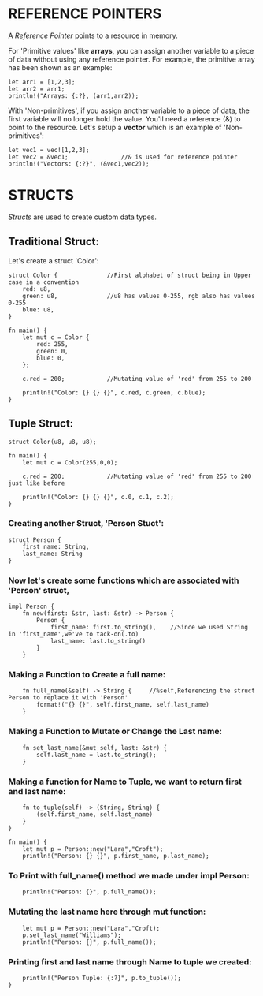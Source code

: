 # REFERENCE POINTERS

A *Reference Pointer* points to a resource in memory.

For 'Primitive values' like **arrays**, you can assign another variable to a piece of data without using any reference pointer. For example, the primitive array has been shown as an example:

    let arr1 = [1,2,3];
    let arr2 = arr1;
    println!("Arrays: {:?}, (arr1,arr2));

With 'Non-primitives', if you assign another variable to a piece of data, the first variable will no longer hold the value. You'll need a reference (&) to point to the resource.
Let's setup a **vector** which is an example of 'Non-primitives':

    let vec1 = vec![1,2,3];
    let vec2 = &vec1;               //& is used for reference pointer
    println!("Vectors: {:?}", (&vec1,vec2));


# STRUCTS

*Structs* are used to create custom data types.

## Traditional Struct:
Let's create a struct 'Color':

    struct Color {              //First alphabet of struct being in Upper case in a convention
        red: u8,
        green: u8,              //u8 has values 0-255, rgb also has values 0-255
        blue: u8,                
    }
    
    fn main() {
        let mut c = Color {
            red: 255,
            green: 0,
            blue: 0,
        };

        c.red = 200;            //Mutating value of 'red' from 255 to 200

        println!("Color: {} {} {}", c.red, c.green, c.blue);            
    }

## Tuple Struct:

    struct Color(u8, u8, u8);

    fn main() {
        let mut c = Color(255,0,0);

        c.red = 200;            //Mutating value of 'red' from 255 to 200 just like before

        println!("Color: {} {} {}", c.0, c.1, c.2);
    }

### Creating another Struct, 'Person Stuct':

    struct Person {
        first_name: String,
        last_name: String
    }

### Now let's create some functions which are associated with 'Person' struct,

    impl Person {
        fn new(first: &str, last: &str) -> Person {
            Person {
                first_name: first.to_string(),    //Since we used String in 'first_name',we've to tack-on(.to) 
                last_name: last.to_string()
            }
        }

### Making a Function to Create a full name:

        fn full_name(&self) -> String {     //%self,Referencing the struct Person to replace it with 'Person'
            format!("{} {}", self.first_name, self.last_name)
        }

### Making a Function to Mutate or Change the Last name:

        fn set_last_name(&mut self, last: &str) {
            self.last_name = last.to_string();
        }

### Making a function for Name to Tuple, we want to return first and last name:

        fn to_tuple(self) -> (String, String) {
            (self.first_name, self.last_name)
        }
    }

    fn main() {
        let mut p = Person::new("Lara","Croft");
        println!("Person: {} {}", p.first_name, p.last_name);

### To Print with full_name() method we made under impl Person:
        println!("Person: {}", p.full_name());

### Mutating the last name here through mut function:
        let mut p = Person::new("Lara","Croft);
        p.set_last_name("Williams");
        println!("Person: {}", p.full_name());

### Printing first and last name through Name to tuple we created:
        println!("Person Tuple: {:?}", p.to_tuple());
    }


